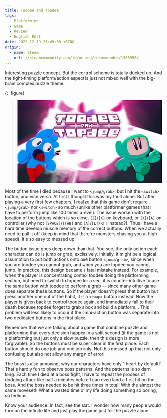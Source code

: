 ```yaml
---
title: Toodee and Topdee
tags:
  - Platforming
  - Game
  - Review
  - English Post
date: 2022-12-19 21:49:00 +0700
origin:
  - name: Steam
    url: //steamcommunity.com/id/neizod/recommended/1303950/
---
```


Interesting puzzle concept. But the control scheme is totally ducked up. And the tight-timing platform/action aspect is just not mixed well with the big-brain complex puzzle theme.

{: .figure}
> ![](/images/game/cover/toodee-and-topdee.jpg)

Most of the time I died because I want to `<jump/grab>`, but I hit the `<switch>` button, and vice versa. At first I thought this was my fault alone. But after playing a very first few chapters, I realize that this game don't require `<jump/grab>` nor `<switch>` so much (unlike other platformer games that I have to perform jump like 100 times a level). The issue worsen with the location of the buttons which is so close, `[Z]`/`[X]` on keyboard, or `[X]`/`[A]` on controller (why not `[SPACE]`/`[TAB]` and `[A]`/`[LT/RT]` instead?). Thus I have a hard time develop muscle memory of the correct buttons. When we actually need to pull it off (keep in mind that there're monsters chasing you at high speed), it's so easy to messed up.

The button issue goes deep down than that. You see, the only action each character can do is jump or grab, exclusively. Initially, it might be a logical assumption to put both actions onto one button `<jump/grab>`, since when you are toodee you cannot grab, and when you are topdee you cannot jump. In practice, this design became a fatal mistake instead. For example, when the player is concentrating control toodee doing the platforming section, but need to switch to topdee for a sec, it is counter-intuitive to use the same button with topdee to perform a grab -- since many other game does separate these buttons. So if the player doesn't press that button but press another one out of the habit, it is a `<swap>` button instead! Now the player is given back to control toodee again, and immediately fall to their death because topdee forget to grab a box and build a platform... This problem will less likely to occur if the omni-action button was separate into two dedicated buttons in the first place.

Remember that we are talking about a game that combine puzzle and platforming that every decision happen in a split second (if the game is not a platforming but just only a slow puzzle, then this design is more forgivable). So the buttons must be super clear in the first place. Each button should do one job and one job only. Not this messed up that not only confusing but also not allow any margin of error!

The boss is also annoying, why our characters have only 1 heart by default? That's hardly fun to observe boss patterns. And the patterns is so darn long. Each time I died at a boss fight, I have to repeat the process of dodging attack like half a minutes before I can even land a first hit on the boss. And the boss needed to be hit three times in total! With the almost the same moveset!! What a wasted time of my life doing something so boring, so tedious.

Know your audience. In fact, see the stat. I wonder how many people would turn on the infinite life and just play the game just for the puzzle alone.
